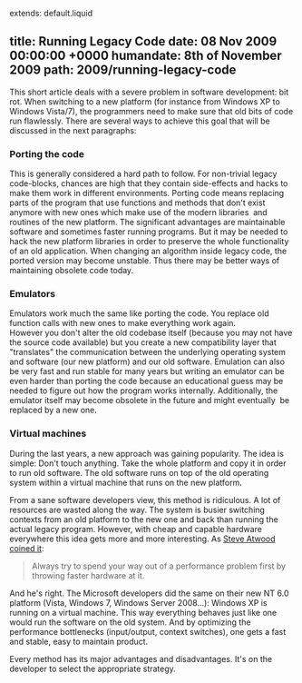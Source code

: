 extends: default.liquid

title:      Running Legacy Code
date:       08  Nov 2009 00:00:00 +0000
humandate:  8th of November 2009
path:       2009/running-legacy-code
---

This short article deals with a severe problem in software development: bit rot.
When switching to a new platform (for instance from Windows XP to Windows Vista/7), the programmers need to make sure that old bits of code run flawlessly. There are several ways to achieve this goal that will be discussed in the next paragraphs:


### Porting the code
This is generally considered a hard path to follow. For non-trivial legacy code-blocks, chances are high that they contain side-effects and hacks to make them work in different environments. Porting code means replacing parts of the program that use functions and methods that don't exist anymore with new ones which make use of the modern libraries&nbsp; and routines of the new platform. The significant advantages are maintainable software and sometimes faster running programs. But it may be needed to hack the new platform libraries in order to preserve the whole functionality of an old application. When changing an algorithm inside legacy code, the ported version may become unstable. Thus there may be better ways of maintaining obsolete code today.

### Emulators

Emulators work much the same like porting the code. You replace old function calls with new ones to make everything work again. <br />However you don't alter the old codebase itself (because you may not have the source code available) but you create a new compatibility layer that "translates" the communication between the underlying operating system and software (our new platform) and our old software. Emulation can also be very fast and run stable for many years but writing an emulator can be even harder than porting the code because an educational guess may be needed to figure out how the program works internally. Additionally, the emulator itself may become obsolete in the future and might eventually&nbsp; be replaced by a new one.


### Virtual machines
During the last years, a new approach was gaining popularity. The idea is simple: Don't touch anything. Take the whole platform and copy it in order to run old software. The old software runs on top of the old operating system within a virtual machine that runs on the new platform. 

From a sane software developers view, this method is ridiculous. A lot of resources are wasted along the way. The system is busier switching contexts from an old platform to the new one and back than running the actual legacy program. However, with cheap and capable hardware everywhere this idea gets more and more interesting. As [Steve Atwood coined it](http://www.codinghorror.com/blog/archives/001198.html):  

>    Always try to spend your way out of a performance problem first by throwing faster hardware at it.

And he's right. The Microsoft developers did the same on their new NT 6.0 platform (Vista, Windows 7, Windows Server 2008...): Windows XP is running on a virtual machine. This way everything behaves just like one would run the software on the old system. And by optimizing the performance bottlenecks (input/output, context switches), one gets a fast and stable, easy to maintain product.

Every method has its major advantages and disadvantages. It's on the developer to select the appropriate strategy.



